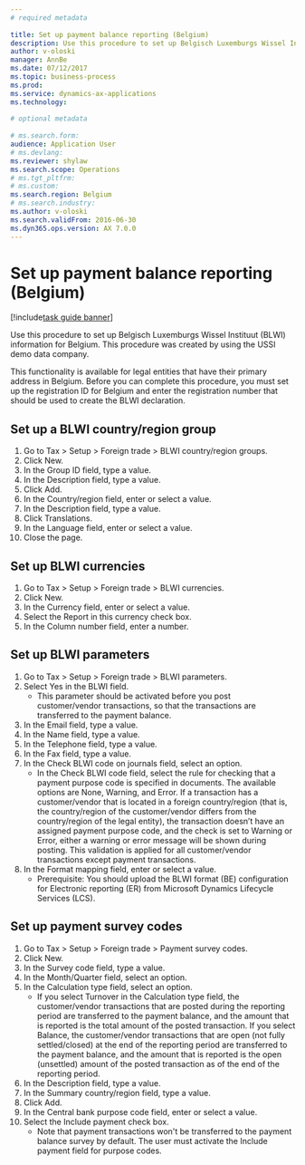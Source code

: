 ```yaml
--- 
# required metadata 
 
title: Set up payment balance reporting (Belgium)
description: Use this procedure to set up Belgisch Luxemburgs Wissel Instituut (BLWI) information for Belgium. 
author: v-oloski
manager: AnnBe 
ms.date: 07/12/2017
ms.topic: business-process 
ms.prod:  
ms.service: dynamics-ax-applications 
ms.technology:  
 
# optional metadata 
 
# ms.search.form:   
audience: Application User 
# ms.devlang:  
ms.reviewer: shylaw
ms.search.scope: Operations 
# ms.tgt_pltfrm:  
# ms.custom:  
ms.search.region: Belgium
# ms.search.industry: 
ms.author: v-oloski
ms.search.validFrom: 2016-06-30 
ms.dyn365.ops.version: AX 7.0.0 
---
```

# Set up payment balance reporting (Belgium)

[!include[task guide banner](../../includes/task-guide-banner.md)]

Use this procedure to set up Belgisch Luxemburgs Wissel Instituut (BLWI) information for Belgium. This procedure was created by using the USSI demo data company.

This functionality is available for legal entities that have their primary address in Belgium. Before you can complete this procedure, you must set up the registration ID for Belgium and enter the registration number that should be used to create the BLWI declaration.


## Set up a BLWI country/region group
1. Go to Tax > Setup > Foreign trade > BLWI country/region groups.
2. Click New.
3. In the Group ID field, type a value.
4. In the Description field, type a value.
5. Click Add.
6. In the Country/region field, enter or select a value.
7. In the Description field, type a value.
8. Click Translations.
9. In the Language field, enter or select a value.
10. Close the page.

## Set up BLWI currencies
1. Go to Tax > Setup > Foreign trade > BLWI currencies.
2. Click New.
3. In the Currency field, enter or select a value.
4. Select the Report in this currency check box.
5. In the Column number field, enter a number.

## Set up BLWI parameters
1. Go to Tax > Setup > Foreign trade > BLWI parameters.
2. Select Yes in the BLWI field.
    * This parameter should be activated before you post customer/vendor transactions, so that the transactions are transferred to the payment balance.  
3. In the Email field, type a value.
4. In the Name field, type a value.
5. In the Telephone field, type a value.
6. In the Fax field, type a value.
7. In the Check BLWI code on journals field, select an option.
    * In the Check BLWI code field, select the rule for checking that a payment purpose code is specified in documents. The available options are None, Warning, and Error. If a transaction has a customer/vendor that is located in a foreign country/region (that is, the country/region of the customer/vendor differs from the country/region of the legal entity), the transaction doesn’t have an assigned payment purpose code, and the check is set to Warning or Error, either a warning or error message will be shown during posting. This validation is applied for all customer/vendor transactions except payment transactions.  
8. In the Format mapping field, enter or select a value.
    * Prerequisite: You should upload the BLWI format (BE) configuration for Electronic reporting (ER) from Microsoft Dynamics Lifecycle Services (LCS).  

## Set up payment survey codes
1. Go to Tax > Setup > Foreign trade > Payment survey codes.
2. Click New.
3. In the Survey code field, type a value.
4. In the Month/Quarter field, select an option.
5. In the Calculation type field, select an option.
    * If you select Turnover in the Calculation type field, the customer/vendor transactions that are posted during the reporting period are transferred to the payment balance, and the amount that is reported is the total amount of the posted transaction.  If you select Balance, the customer/vendor transactions that are open (not fully settled/closed) at the end of the reporting period are transferred to the payment balance, and the amount that is reported is the open (unsettled) amount of the posted transaction as of the end of the reporting period.  
6. In the Description field, type a value.
7. In the Summary country/region field, type a value.
8. Click Add.
9. In the Central bank purpose code field, enter or select a value.
10. Select the Include payment check box.
    * Note that payment transactions won't be transferred to the payment balance survey by default. The user must activate the Include payment field for purpose codes.  

